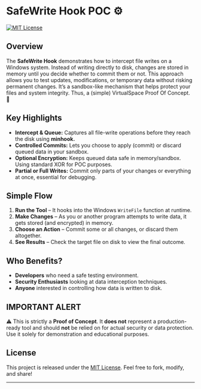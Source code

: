 # SafeWrite Hook POC :gear:

[![MIT License](https://img.shields.io/badge/License-MIT-yellow.svg)](LICENSE)

## **Overview**

The **SafeWrite Hook** demonstrates how to intercept file writes on a Windows system. Instead of writing directly to disk, changes are stored in memory until you decide whether to commit them or not. This approach allows you to test updates, modifications, or temporary data without risking permanent changes. It’s a sandbox-like mechanism that helps protect your files and system integrity. Thus, a (simple) VirtualSpace Proof Of Concept. 🤝

## **Key Highlights**

- **Intercept & Queue:** Captures all file-write operations before they reach the disk using **__minhook.__**
- **Controlled Commits:** Lets you choose to apply (commit) or discard queued data in your sandbox.
- **Optional Encryption:** Keeps queued data safe in memory/sandbox. Using standard XOR for POC purposes.
- **Partial or Full Writes:** Commit only parts of your changes or everything at once, essential for debugging.

## **Simple Flow**

1. **Run the Tool** – It hooks into the Windows `WriteFile` function at runtime.
2. **Make Changes** – As you or another program attempts to write data, it gets stored (and encrypted) in memory.
3. **Choose an Action** – Commit some or all changes, or discard them altogether.
4. **See Results** – Check the target file on disk to view the final outcome.

## **Who Benefits?**

- **Developers** who need a safe testing environment.
- **Security Enthusiasts** looking at data interception techniques.
- **Anyone** interested in controlling how data is written to disk.

## **IMPORTANT ALERT**

⚠️ This is strictly a **Proof of Concept**. It **does not** represent a production-ready tool and should **not** be relied on for actual security or data protection. Use it solely for demonstration and educational purposes.

## **License**

This project is released under the [MIT License](LICENSE). Feel free to fork, modify, and share!

---
